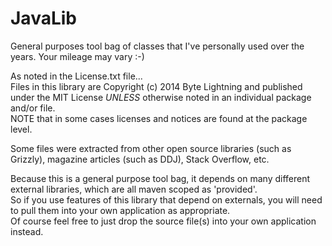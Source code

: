 # JavaLib
General purposes tool bag of classes that I've personally used over the years.
Your mileage may vary :-)

As noted in the License.txt file...  
Files in this library are Copyright (c) 2014 Byte Lightning and published under the MIT License *UNLESS* otherwise noted in an individual package and/or file.  
NOTE that in some cases licenses and notices are found at the package level.

Some files were extracted from other open source libraries (such as Grizzly), 
magazine articles (such as DDJ), Stack Overflow, etc.

Because this is a general purpose tool bag, it depends on many different external libraries, which are all maven scoped as 'provided'.  
So if you use features of this library that depend on externals, you will need to pull them into your own application as appropriate.  
Of course feel free to just drop the source file(s) into your own application instead.
